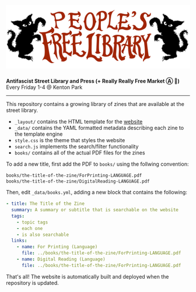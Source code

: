 # ![People's Free Library](pfl.png)

**Antifascist Street Library and Press (+ Really Really Free Market Ⓐ 🏴)**  
Every Friday 1-4 @ Kenton Park

---

This repository contains a growing library of zines that are available at the street library.

* `_layout/` contains the HTML template for the [website](https://peoplesfreelibrary.info)
* `_data/` contains the YAML formatted metadata describing each zine to the template engine
* `style.css` is the theme that styles the website
* `search.js` implements the search/filter functionality
* `books/` contains all of the actual PDF files for the zines

To add a new title, first add the PDF to `books/` using the follwing convention:

```
books/the-title-of-the-zine/ForPrinting-LANGUAGE.pdf
books/the-title-of-the-zine/DigitalReading-LANGUAGE.pdf
```

Then, edit `_data/books.yml`, adding a new block that contains the following:

```yml
- title: The Title of the Zine
  summary: A summary or subtitle that is searchable on the website 
  tags: 
    - topic tags
    - each one
    - is also searchable
  links:
    - name: For Printing (Language)
      file: ../books/the-title-of-the-zine/ForPrinting-LANGUAGE.pdf
    - name: Digital Reading (Language)
      file: ../books/the-title-of-the-zine/ForPrinting-LANGUAGE.pdf
```

That's all! The website is automatically built and deployed when the repository is updated.
